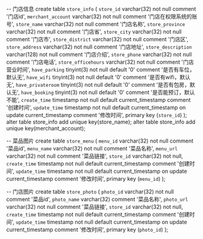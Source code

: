 -- 门店信息
create table `store_info` (
    `store_id` varchar(32) not null comment '门店id',
    `merchant_account` varchar(32) not null comment '门店在权限系统的账号',
    `store_name` varchar(32) not null comment '门店名称',
    `store_province` varchar(32) not null comment '门店省',
    `store_city` varchar(32) not null comment '门店市',
    `store_district` varchar(32) not null comment '门店区',
    `store_address` varchar(32) not null comment '门店地址',
    `store_description` varchar(128) not null comment '门店介绍',
    `store_phone` varchar(32) not null comment '门店电话',
    `store_officehours` varchar(32) not null comment '门店营业时间',
    `have_parking` tinyint(3) not null default '0' comment '是否有车位，默认无',
    `have_wifi` tinyint(3) not null default '0' comment '是否有wifi，默认无',
    `have_privateroom` tinyint(3) not null default '0' comment '是否有包房，默认无',
    `have_booking` tinyint(3) not null default '0' comment '是否能预订，默认不能',
    `create_time` timestamp not null default current_timestamp comment '创建时间',
    `update_time` timestamp not null default current_timestamp on update current_timestamp comment '修改时间',
    primary key (`store_id`)
);
alter table store_info add unique key(store_name);
alter table store_info add unique key(merchant_account);

-- 菜品图片
create table `store_menu` (
    `menu_id`  varchar(32) not null comment '菜品id',
    `menu_name`  varchar(32) not null comment '菜品名称',
    `menu_url`  varchar(32) not null comment '菜品链接',
    `store_id` varchar(32) not null,
    `create_time` timestamp not null default current_timestamp comment '创建时间',
    `update_time` timestamp not null default current_timestamp on update current_timestamp comment '修改时间',
    primary key (`menu_id`)
);

-- 门店图片
create table `store_photo` (
    `photo_id`  varchar(32) not null comment '菜品id',
    `photo_name`  varchar(32)  comment '菜品名称',
    `photo_url`  varchar(32) not null comment '菜品链接',
    `store_id` varchar(32) not null,
    `create_time` timestamp not null default current_timestamp comment '创建时间',
    `update_time` timestamp not null default current_timestamp on update current_timestamp comment '修改时间',
    primary key (`photo_id`)
);
